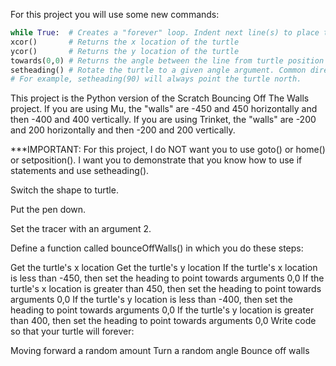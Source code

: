 For this project you will use some new commands:
```python
while True:  # Creates a "forever" loop. Indent next line(s) to place them inside the loop
xcor()       # Returns the x location of the turtle
ycor()       # Returns the y location of the turtle
towards(0,0) # Returns the angle between the line from turtle position to another position specified by (x,y) or another turtle
setheading() # Rotate the turtle to a given angle argument. Common directions: 0 (east), 90 (north), 180 (west), 270 (south). 
# For example, setheading(90) will always point the turtle north.
```
This project is the Python version of the Scratch Bouncing Off The Walls project. If you are using Mu, the "walls" are -450 and 450 horizontally and then -400 and 400 vertically. If you are using Trinket, the "walls" are -200 and 200 horizontally and then -200 and 200 vertically.

***IMPORTANT: For this project, I do NOT want you to use goto() or home() or setposition(). I want you to demonstrate that you know how to use if statements and use setheading().

Switch the shape to turtle.

Put the pen down.

Set the tracer with an argument 2.

Define a function called bounceOffWalls() in which you do these steps:

Get the turtle's x location
Get the turtle's y location
If the turtle's x location is less than -450, then set the heading to point towards arguments 0,0
If the turtle's x location is greater than 450, then set the heading to point towards arguments 0,0
If the turtle's y location is less than -400, then set the heading to point towards arguments 0,0
If the turtle's y location is greater than 400, then set the heading to point towards arguments 0,0
Write code so that your turtle will forever:

Moving forward a random amount
Turn a random angle
Bounce off walls
